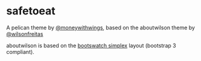 # safetoeat

A pelican theme by [@moneywithwings](www.twitter.com/moneywithwings), based on the aboutwilson theme by [@wilsonfreitas](https://github.com/wilsonfreitas)

aboutwilson is based on the [bootswatch simplex](http://bootswatch.com/simplex/) layout (bootstrap 3 compliant).